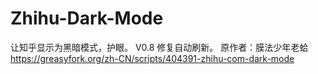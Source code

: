 # Zhihu-Dark-Mode
让知乎显示为黑暗模式，护眼。
V0.8 修复自动刷新。
原作者：膜法少年老蛤 https://greasyfork.org/zh-CN/scripts/404391-zhihu-com-dark-mode
